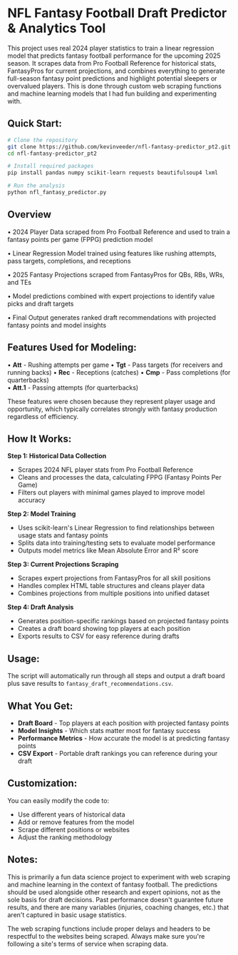# NFL Fantasy Football Draft Predictor & Analytics Tool

This project uses real 2024 player statistics to train a linear regression model that predicts fantasy football performance for the upcoming 2025 season. It scrapes data from Pro Football Reference for historical stats, FantasyPros for current projections, and combines everything to generate full-season fantasy point predictions and highlight potential sleepers or overvalued players. This is done through custom web scraping functions and machine learning models that I had fun building and experimenting with.

## Quick Start:

```bash
# Clone the repository
git clone https://github.com/kevinveeder/nfl-fantasy-predictor_pt2.git
cd nfl-fantasy-predictor_pt2

# Install required packages
pip install pandas numpy scikit-learn requests beautifulsoup4 lxml

# Run the analysis
python nfl_fantasy_predictor.py
```

## Overview

• 2024 Player Data scraped from Pro Football Reference and used to train a fantasy points per game (FPPG) prediction model

• Linear Regression Model trained using features like rushing attempts, pass targets, completions, and receptions

• 2025 Fantasy Projections scraped from FantasyPros for QBs, RBs, WRs, and TEs

• Model predictions combined with expert projections to identify value picks and draft targets

• Final Output generates ranked draft recommendations with projected fantasy points and model insights

## Features Used for Modeling:

• **Att** - Rushing attempts per game
• **Tgt** - Pass targets (for receivers and running backs)
• **Rec** - Receptions (catches)
• **Cmp** - Pass completions (for quarterbacks)  
• **Att.1** - Passing attempts (for quarterbacks)

These features were chosen because they represent player usage and opportunity, which typically correlates strongly with fantasy production regardless of efficiency.

## How It Works:

**Step 1: Historical Data Collection**
- Scrapes 2024 NFL player stats from Pro Football Reference
- Cleans and processes the data, calculating FPPG (Fantasy Points Per Game)
- Filters out players with minimal games played to improve model accuracy

**Step 2: Model Training**
- Uses scikit-learn's Linear Regression to find relationships between usage stats and fantasy points
- Splits data into training/testing sets to evaluate model performance
- Outputs model metrics like Mean Absolute Error and R² score

**Step 3: Current Projections Scraping**
- Scrapes expert projections from FantasyPros for all skill positions
- Handles complex HTML table structures and cleans player data
- Combines projections from multiple positions into unified dataset

**Step 4: Draft Analysis**
- Generates position-specific rankings based on projected fantasy points
- Creates a draft board showing top players at each position
- Exports results to CSV for easy reference during drafts

## Usage:

The script will automatically run through all steps and output a draft board plus save results to `fantasy_draft_recommendations.csv`.

## What You Get:

- **Draft Board** - Top players at each position with projected fantasy points
- **Model Insights** - Which stats matter most for fantasy success
- **Performance Metrics** - How accurate the model is at predicting fantasy points
- **CSV Export** - Portable draft rankings you can reference during your draft

## Customization:

You can easily modify the code to:
- Use different years of historical data
- Add or remove features from the model
- Scrape different positions or websites
- Adjust the ranking methodology

## Notes:

This is primarily a fun data science project to experiment with web scraping and machine learning in the context of fantasy football. The predictions should be used alongside other research and expert opinions, not as the sole basis for draft decisions. Past performance doesn't guarantee future results, and there are many variables (injuries, coaching changes, etc.) that aren't captured in basic usage statistics.

The web scraping functions include proper delays and headers to be respectful to the websites being scraped. Always make sure you're following a site's terms of service when scraping data.
